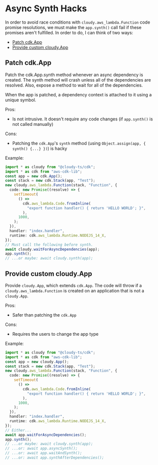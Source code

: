 # Async Synth Hacks

In order to avoid race conditions with `cloudy.aws_lambda.Function` code promise resolutions, we must make the `app.synth()` call fail if these promises aren't fulfilled. In order to do, I can think of two ways:

- [Patch cdk.App](#patch-cdkapp)
- [Provide custom cloudy.App](#provide-custom-cloudyapp)

## Patch cdk.App

Patch the cdk.App.synth method whenever an async dependency is created. The synth method will crash unless all of the dependencies are resolved. Also, expose a method to wait for all of the dependencies.

When the app is patched, a dependency context is attached to it using a unique symbol.

Pros:

- Is not intrusive. It doesn't require any code changes (if `app.synth()` is not called manually)

Cons:

- Patching the `cdk.App`'s `synth` method (using `Object.assign(app, { synth() {...} })`) is hacky

Example:

```ts
import * as cloudy from "@cloudy-ts/cdk";
import * as cdk from "aws-cdk-lib";
const app = new cdk.App();
const stack = new cdk.Stack(app, "Test");
new cloudy.aws_lambda.Function(stack, "Function", {
  code: new Promise((resolve) => {
    setTimeout(
      () =>
        cdk.aws_lambda.Code.fromInline(
          "export function handler() { return 'HELLO WORLD'; }",
        ),
      1000,
    );
  }),
  handler: "index.handler",
  runtime: cdk.aws_lambda.Runtime.NODEJS_14_X,
});
// Must call the following before synth.
await cloudy.waitForAsyncDependencies(app);
app.synth();
// ...or maybe: await cloudy.synth(app);
```

## Provide custom cloudy.App

Provide `cloudy.App`, which extends `cdk.App`. The code will throw if a `cloudy.aws_lambda.Function` is created on an application that is not a `cloudy.App`.

Pros:

- Safer than patching the `cdk.App`

Cons:

- Requires the users to change the app type

Example:

```ts
import * as cloudy from "@cloudy-ts/cdk";
import * as cdk from "aws-cdk-lib";
const app = new cloudy.App();
const stack = new cdk.Stack(app, "Test");
new cloudy.aws_lambda.Function(stack, "Function", {
  code: new Promise((resolve) => {
    setTimeout(
      () =>
        cdk.aws_lambda.Code.fromInline(
          "export function handler() { return 'HELLO WORLD'; }",
        ),
      1000,
    );
  }),
  handler: "index.handler",
  runtime: cdk.aws_lambda.Runtime.NODEJS_14_X,
});
// Either...
await app.waitForAsyncDependencies();
app.synth();
// ...or maybe: await cloudy.synth(app);
// ...or: await app.asyncSynth();
// ...or: await app.waitAndSynth();
// ...or: await app.synthAfterDependencies();
```
